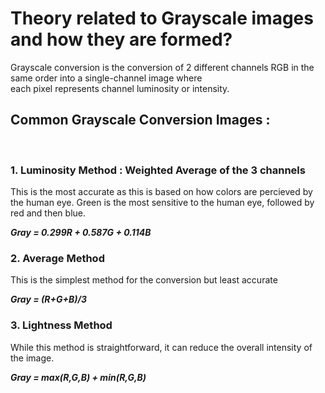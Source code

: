<h1>Theory related to Grayscale images and how they are formed?</h1>

<p> Grayscale conversion is the conversion of 2 different channels RGB in the same order into a single-channel image where <br> each pixel represents channel luminosity or intensity. <br>

<h2>Common Grayscale Conversion Images : </h2><br>
<h3>1. Luminosity Method : Weighted Average of the 3 channels </h3> 
<p> This is the most accurate as this is based on how colors are percieved by the human eye. Green is the most sensitive to the human eye, followed by red and then blue. </p>
<b><i> Gray = 0.299R + 0.587G + 0.114B</i></b>

<h3>2. Average Method </h3> 
<p> This is the simplest method for the conversion but least accurate </p>
<b><i> Gray = (R+G+B)/3 </i></b>

<h3>3. Lightness Method </h3> 
<p> While this method is straightforward, it can reduce the overall intensity of the image. </p>
<b><i> Gray = max(R,G,B) + min(R,G,B) </i></b>



